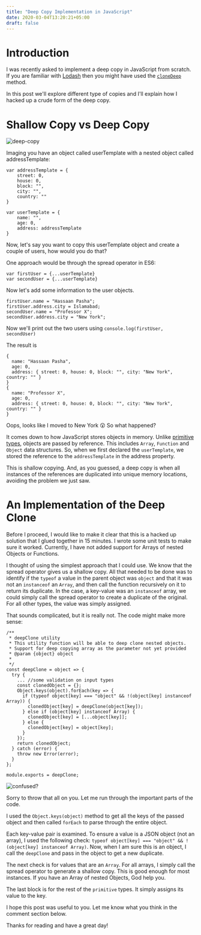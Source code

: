 ```yaml
---
title: "Deep Copy Implementation in JavaScript"
date: 2020-03-04T13:20:21+05:00
draft: false
---
```


# Introduction

I was recently asked to implement a deep copy in JavaScript from scratch. If you are familiar with [Lodash](https://lodash.com/) then you might have used the [`cloneDeep`](https://lodash.com/docs/4.17.15#cloneDeep) method.

In this post we'll explore different type of copies and I'll explain how I hacked up a crude form of the deep copy.

# Shallow Copy vs Deep Copy

![deep-copy](https://media.giphy.com/media/iFkHQLzYA09Zm/giphy.gif)

Imaging you have an object called userTemplate with a nested object called addressTemplate:

```
var addressTemplate = {
    street: 0,
    house: 0,
    block: "",
    city: "",
    country: ""
}

var userTemplate = {
    name: "",
    age: 0,
    address: addressTemplate
}
```

Now, let's say you want to copy this userTemplate object and create a couple of users, how would you do that?

One approach would be through the spread operator in ES6:

```
var firstUser = {...userTemplate}
var secondUser = {...userTemplate}
```

Now let's add some information to the user objects.

```
firstUser.name = "Hassaan Pasha";
firstUser.address.city = Islamabad;
secondUser.name = "Professor X";
secondUser.address.city = "New York";
```

Now we'll print out the two users using `console.log(firstUser, secondUser)`

The result is

```
{
  name: "Hassaan Pasha",
  age: 0,
  address: { street: 0, house: 0, block: "", city: "New York", country: "" }
}
{
  name: "Professor X",
  age: 0,
  address: { street: 0, house: 0, block: "", city: "New York", country: "" }
}

```

Oops, looks like I moved to New York 😲
So what happened?

It comes down to how JavaScript stores objects in memory. Unlike [primitive types](https://developer.mozilla.org/en-US/docs/Web/JavaScript/Data_structures), objects are passed by reference. This includes `Array`, `Function` and `Object` data structures. So, when we first declared the `userTemplate`, we stored the reference to the `addressTemplate` in the address property.

This is shallow copying. And, as you guessed, a deep copy is when all instances of the references are duplicated into unique memory locations, avoiding the problem we just saw.

# An Implementation of the Deep Clone

Before I proceed, I would like to make it clear that this is a hacked up solution that I glued together in 15 minutes. I wrote some unit tests to make sure it worked. Currently, I have not added support for Arrays of nested Objects or Functions.

I thought of using the simplest approach that I could use. We know that the spread operator gives us a shallow copy. All that needed to be done was to identify if the `typeof` a value in the parent object was `object` and that it was not an `instanceof` an `Array`, and then call the function recursively on it to return its duplicate. In the case, a key-value was an `instanceof` array, we could simply call the spread operator to create a duplicate of the original. For all other types, the value was simply assigned.

That sounds complicated, but it is really not. The code might make more sense:

```
/**
 * deepClone utility
 * This utility function will be able to deep clone nested objects.
 * Support for deep copying array as the parameter not yet provided
 * @param {object} object
 *
 */
const deepClone = object => {
  try {
    ... //some validation on input types
    const clonedObject = {};
    Object.keys(object).forEach(key => {
      if (typeof object[key] === "object" && !(object[key] instanceof Array)) {
        clonedObject[key] = deepClone(object[key]);
      } else if (object[key] instanceof Array) {
        clonedObject[key] = [...object[key]];
      } else {
        clonedObject[key] = object[key];
      }
    });
    return clonedObject;
  } catch (error) {
    throw new Error(error);
  }
};

module.exports = deepClone;
```

![confused?](https://media.giphy.com/media/xhN4C2vEuapCo/giphy.gif)

Sorry to throw that all on you. Let me run through the important parts of the code.

I used the `Object.keys(object)` method to get all the keys of the passed object and then called `forEach` to parse through the entire object.

Each key-value pair is examined. To ensure a value is a JSON object (not an array), I used the following check: `typeof object[key] === "object" && !(object[key] instanceof Array)`. Now, when I am sure this is an object, I call the `deepClone` and pass in the object to get a new duplicate.

The next check is for values that are an `Array`. For all arrays, I simply call the spread operator to generate a shallow copy. This is good enough for most instances. If you have an Array of nested Objects, God help you.

The last block is for the rest of the `primitive` types. It simply assigns its value to the key.

I hope this post was useful to you. Let me know what you think in the comment section below.

Thanks for reading and have a great day!
